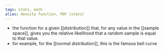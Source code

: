 ```yaml
---
tags: stats, math
alias: density function, PDF (stats)
---
```


- the function for a given [[distribution]] that, for any value in the [[sample space]], gives you the relative likelihood that a random sample is equal to that value.
- for example, for the [[normal distribution]], this is the famous bell curve